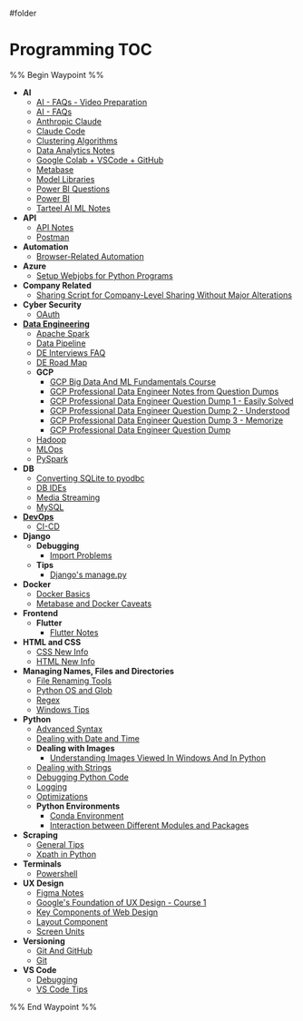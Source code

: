 #folder
# Programming TOC

%% Begin Waypoint %%
- **AI**
	- [AI - FAQs - Video Preparation](./AI/AI%20-%20FAQs%20-%20Video%20Preparation.md)
	- [AI - FAQs](./AI/AI%20-%20FAQs.md)
	- [Anthropic Claude](./AI/Anthropic%20Claude.md)
	- [Claude Code](./AI/Claude%20Code.md)
	- [Clustering Algorithms](./AI/Clustering%20Algorithms.md)
	- [Data Analytics Notes](./AI/Data%20Analytics%20Notes.md)
	- [Google Colab + VSCode + GitHub](./AI/Google%20Colab%20+%20VSCode%20+%20GitHub.md)
	- [Metabase](./AI/Metabase.md)
	- [Model Libraries](./AI/Model%20Libraries.md)
	- [Power BI Questions](./AI/Power%20BI%20Questions.md)
	- [Power BI](./AI/Power%20BI.md)
	- [Tarteel AI ML Notes](./AI/Tarteel%20AI%20ML%20Notes.md)
- **API**
	- [API Notes](./API/API%20Notes.md)
	- [Postman](./API/Postman.md)
- **Automation**
	- [Browser-Related Automation](./Automation/Browser-Related%20Automation.md)
- **Azure**
	- [Setup Webjobs for Python Programs](./Azure/Setup%20Webjobs%20for%20Python%20Programs.md)
- **Company Related**
	- [Sharing Script for Company-Level Sharing Without Major Alterations](./Company%20Related/Sharing%20Script%20for%20Company-Level%20Sharing%20Without%20Major%20Alterations.md)
- **Cyber Security**
	- [OAuth](./Cyber%20Security/OAuth.md)
- **[Data Engineering](./Data%20Engineering/Data%20Engineering.md)**
	- [Apache Spark](./Data%20Engineering/Apache%20Spark.md)
	- [Data Pipeline](./Data%20Engineering/Data%20Pipeline.md)
	- [DE Interviews FAQ](./Data%20Engineering/DE%20Interviews%20FAQ.md)
	- [DE Road Map](./Data%20Engineering/DE%20Road%20Map.md)
	- **GCP**
		- [GCP Big Data And ML Fundamentals Course](./Data%20Engineering/GCP/GCP%20Big%20Data%20And%20ML%20Fundamentals%20Course.md)
		- [GCP Professional Data Engineer Notes from Question Dumps](./Data%20Engineering/GCP/GCP%20Professional%20Data%20Engineer%20Notes%20from%20Question%20Dumps.md)
		- [GCP Professional Data Engineer Question Dump 1 - Easily Solved](./Data%20Engineering/GCP/GCP%20Professional%20Data%20Engineer%20Question%20Dump%201%20-%20Easily%20Solved.md)
		- [GCP Professional Data Engineer Question Dump 2 - Understood](./Data%20Engineering/GCP/GCP%20Professional%20Data%20Engineer%20Question%20Dump%202%20-%20Understood.md)
		- [GCP Professional Data Engineer Question Dump 3 - Memorize](./Data%20Engineering/GCP/GCP%20Professional%20Data%20Engineer%20Question%20Dump%203%20-%20Memorize.md)
		- [GCP Professional Data Engineer Question Dump](./Data%20Engineering/GCP/GCP%20Professional%20Data%20Engineer%20Question%20Dump.md)
	- [Hadoop](./Data%20Engineering/Hadoop.md)
	- [MLOps](./Data%20Engineering/MLOps.md)
	- [PySpark](./Data%20Engineering/PySpark.md)
- **DB**
	- [Converting SQLite to pyodbc](./DB/Converting%20SQLite%20to%20pyodbc.md)
	- [DB IDEs](./DB/DB%20IDEs.md)
	- [Media Streaming](./DB/Media%20Streaming.md)
	- [MySQL](./DB/MySQL.md)
- **[DevOps](./DevOps/DevOps.md)**
	- [CI-CD](./DevOps/CI-CD.md)
- **Django**
	- **Debugging**
		- [Import Problems](./Django/Debugging/Import%20Problems.md)
	- **Tips**
		- [Django's manage.py](./Django/Tips/Django's%20manage.py.md)
- **Docker**
	- [Docker Basics](./Docker/Docker%20Basics.md)
	- [Metabase and Docker Caveats](./Docker/Metabase%20and%20Docker%20Caveats.md)
- **Frontend**
	- **Flutter**
		- [Flutter Notes](./Frontend/Flutter/Flutter%20Notes.md)
- **HTML and CSS**
	- [CSS New Info](./HTML%20and%20CSS/CSS%20New%20Info.md)
	- [HTML New Info](./HTML%20and%20CSS/HTML%20New%20Info.md)
- **Managing Names, Files and Directories**
	- [File Renaming Tools](./Managing%20Names,%20Files%20and%20Directories/File%20Renaming%20Tools.md)
	- [Python OS and Glob](./Managing%20Names,%20Files%20and%20Directories/Python%20OS%20and%20Glob.md)
	- [Regex](./Managing%20Names,%20Files%20and%20Directories/Regex.md)
	- [Windows Tips](./Managing%20Names,%20Files%20and%20Directories/Windows%20Tips.md)
- **Python**
	- [Advanced Syntax](./Python/Advanced%20Syntax.md)
	- [Dealing with Date and Time](./Python/Dealing%20with%20Date%20and%20Time.md)
	- **Dealing with Images**
		- [Understanding Images Viewed In Windows And In Python](./Python/Dealing%20with%20Images/Understanding%20Images%20Viewed%20In%20Windows%20And%20In%20Python.md)
	- [Dealing with Strings](./Python/Dealing%20with%20Strings.md)
	- [Debugging Python Code](./Python/Debugging%20Python%20Code.md)
	- [Logging](./Python/Logging.md)
	- [Optimizations](./Python/Optimizations.md)
	- **Python Environments**
		- [Conda Environment](./Python/Python%20Environments/Conda%20Environment.md)
		- [Interaction between Different Modules and Packages](./Python/Python%20Environments/Interaction%20between%20Different%20Modules%20and%20Packages.md)
- **Scraping**
	- [General Tips](./Scraping/General%20Tips.md)
	- [Xpath in Python](./Scraping/Xpath%20in%20Python.md)
- **Terminals**
	- [Powershell](./Terminals/Powershell.md)
- **UX Design**
	- [Figma Notes](./UX%20Design/Figma%20Notes.md)
	- [Google's Foundation of UX Design - Course 1](./UX%20Design/Google's%20Foundation%20of%20UX%20Design%20-%20Course%201.md)
	- [Key Components of Web Design](./UX%20Design/Key%20Components%20of%20Web%20Design.md)
	- [Layout Component](./UX%20Design/Layout%20Component.md)
	- [Screen Units](./UX%20Design/Screen%20Units.md)
- **Versioning**
	- [Git And GitHub](./Versioning/Git%20And%20GitHub.md)
	- [Git](./Versioning/Git.md)
- **VS Code**
	- [Debugging](./VS%20Code/Debugging.md)
	- [VS Code Tips](./VS%20Code/VS%20Code%20Tips.md)

%% End Waypoint %%